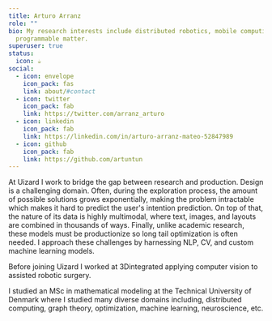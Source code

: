 ```yaml
---
title: Arturo Arranz
role: ""
bio: My research interests include distributed robotics, mobile computing and
  programmable matter.
superuser: true
status:
  icon: ☕️
social:
  - icon: envelope
    icon_pack: fas
    link: about/#contact
  - icon: twitter
    icon_pack: fab
    link: https://twitter.com/arranz_arturo
  - icon: linkedin
    icon_pack: fab
    link: https://linkedin.com/in/arturo-arranz-mateo-52847989
  - icon: github
    icon_pack: fab
    link: https://github.com/artuntun
---
```


At Uizard I work to bridge the gap between research and production. Design is a challenging domain. Often, during the exploration process, the amount of possible solutions grows exponentially, making the problem intractable which makes it hard to predict the user's intention prediction. On top of that, the nature of its data is highly multimodal, where text, images, and layouts are combined in thousands of ways. Finally, unlike academic research, these models must be productionize so long tail optimization is often needed. I approach these challenges by harnessing NLP, CV, and custom machine learning models.

Before joining Uizard I worked at 3Dintegrated applying computer vision to assisted robotic surgery.  

I studied an MSc in mathematical modeling at the Technical University of Denmark where I studied many diverse domains including, distributed computing, graph theory, optimization, machine learning, neuroscience, etc.

<!-- {{< icon name="download" pack="fas" >}} {{< staticref "uploads/resume.pdf" "newtab" >}}Download{{< /staticref >}} my resumé as a PDF. -->
